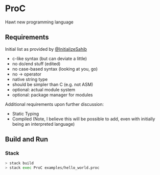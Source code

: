 # ProC

Hawt new programming language

## Requirements

Initial list as provided by [@InitializeSahib](http://github.com/InitializeSahib)

- c-like syntax (but can deviate a little)
- no do/end stuff (edited)
- no case-based syntax (looking at you, go)
- no -> operator
- native string type
- should be simpler than C (e.g. not ASM)
- optional: actual module system
- optional: package manager for modules

Additional requirements upon further discussion:

- Static Typing
- Compiled (Note, I believe this will be possible to add, even with initially being an interpreted language)

## Build and Run

### Stack

```bash
> stack build
> stack exec ProC examples/hello_world.proc
```
